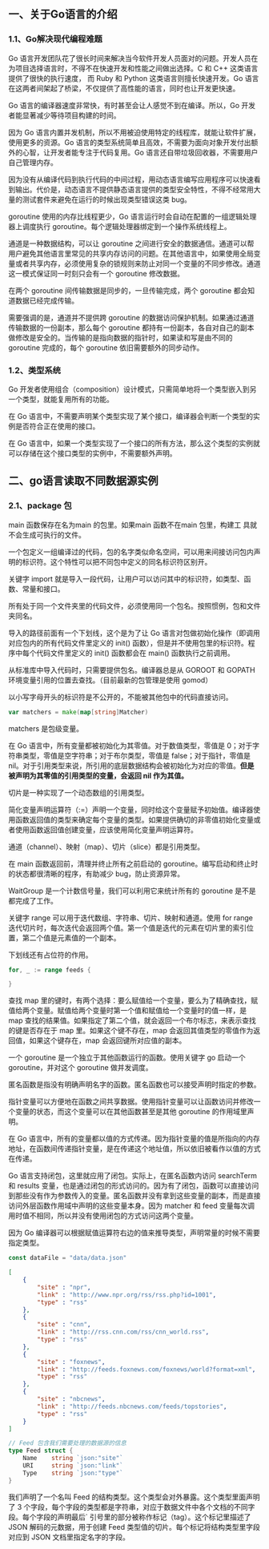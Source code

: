 ## 一、关于Go语言的介绍

### 1.1、Go解决现代编程难题

Go 语言开发团队花了很长时间来解决当今软件开发人员面对的问题。开发人员在为项目选择语言时，不得不在快速开发和性能之间做出选择。C 和 C++ 这类语言提供了很快的执行速度，
而 Ruby 和 Python 这类语言则擅长快速开发。Go 语言在这两者间架起了桥梁，不仅提供了高性能的语言，同时也让开发更快速。

Go 语言的编译器速度非常快，有时甚至会让人感觉不到在编译。所以，Go 开发者能显著减少等待项目构建的时间。

因为 Go 语言内置并发机制，所以不用被迫使用特定的线程库，就能让软件扩展，使用更多的资源。Go 语言的类型系统简单且高效，不需要为面向对象开发付出额外的心智，让开发者能专注于代码复用。Go 语言还自带垃圾回收器，不需要用户自己管理内存。

因为没有从编译代码到执行代码的中间过程，用动态语言编写应用程序可以快速看到输出。代价是，动态语言不提供静态语言提供的类型安全特性，不得不经常用大量的测试套件来避免在运行的时候出现类型错误这类 bug。

goroutine 使用的内存比线程更少，Go 语言运行时会自动在配置的一组逻辑处理器上调度执行 goroutine。每个逻辑处理器绑定到一个操作系统线程上。

通道是一种数据结构，可以让 goroutine 之间进行安全的数据通信。通道可以帮用户避免其他语言里常见的共享内存访问的问题。在其他语言中，如果使用全局变量或者共享内存，必须使用复杂的锁规则来防止对同一个变量的不同步修改。通道这一模式保证同一时刻只会有一个 goroutine 修改数据。

在两个 goroutine 间传输数据是同步的，一旦传输完成，两个 goroutine 都会知道数据已经完成传输。

需要强调的是，通道并不提供跨 goroutine 的数据访问保护机制。如果通过通道传输数据的一份副本，那么每个 goroutine 都持有一份副本，各自对自己的副本做修改是安全的。当传输的是指向数据的指针时，如果读和写是由不同的 goroutine 完成的，每个 goroutine 依旧需要额外的同步动作。


### 1.2、类型系统

Go 开发者使用组合（composition）设计模式，只需简单地将一个类型嵌入到另一个类型，就能复用所有的功能。

在 Go 语言中，不需要声明某个类型实现了某个接口，编译器会判断一个类型的实例是否符合正在使用的接口。

在 Go 语言中，如果一个类型实现了一个接口的所有方法，那么这个类型的实例就可以存储在这个接口类型的实例中，不需要额外声明。

## 二、go语言读取不同数据源实例

### 2.1、package 包

main 函数保存在名为main 的包里。如果main 函数不在main 包里，构建工
具就不会生成可执行的文件。

一个包定义一组编译过的代码，包的名字类似命名空间，可以用来间接访问包内声明的标识符。这个特性可以把不同包中定义的同名标识符区别开。

关键字 import 就是导入一段代码，让用户可以访问其中的标识符，如类型、函数、常量和接口。

所有处于同一个文件夹里的代码文件，必须使用同一个包名。按照惯例，包和文件夹同名。

导入的路径前面有一个下划线，这个是为了让 Go 语言对包做初始化操作（即调用对应包内的所有代码文件里定义的 init() 函数），但是并不使用包里的标识符。程序中每个代码文件里定义的 init() 函数都会在 main() 函数执行之前调用。

从标准库中导入代码时，只需要提供包名。编译器总是从 GOROOT 和 GOPATH 环境变量引用的位置去查找。（目前最新的包管理是使用 gomod）

以小写字母开头的标识符是不公开的，不能被其他包中的代码直接访问。

```go
var matchers = make(map[string]Matcher)
```

matchers 是包级变量。

在 Go 语言中，所有变量都被初始化为其零值。对于数值类型，零值是 0；对于字符串类型，零值是空字符串；对于布尔类型，零值是 false；对于指针，零值是 nil。对于引用类型来说，所引用的底层数据结构会被初始化为对应的零值。**但是被声明为其零值的引用类型的变量，会返回 nil 作为其值。**

切片是一种实现了一个动态数组的引用类型。

简化变量声明运算符（:=）声明一个变量，同时给这个变量赋予初始值。编译器使用函数返回值的类型来确定每个变量的类型。如果提供确切的非零值初始化变量或者使用函数返回值创建变量，应该使用简化变量声明运算符。

通道（channel）、映射（map）、切片（slice）都是引用类型。

在 main 函数返回前，清理并终止所有之前启动的 goroutine。编写启动和终止时的状态都很清晰的程序，有助减少 bug，防止资源异常。

WaitGroup 是一个计数信号量，我们可以利用它来统计所有的 goroutine 是不是都完成了工作。

关键字 range 可以用于迭代数组、字符串、切片、映射和通道。使用 for range 迭代切片时，每次迭代会返回两个值。第一个值是迭代的元素在切片里的索引位置，第二个值是元素值的一个副本。

下划线还有占位符的作用。

```go
for, _ := range feeds {

}
```

查找 map 里的键时，有两个选择：要么赋值给一个变量，要么为了精确查找，赋值给两个变量。赋值给两个变量时第一个值和赋值给一个变量时的值一样，是 map 查找的结果值。如果指定了第二个值，就会返回一个布尔标志，来表示查找的键是否存在于 map 里。如果这个键不存在，map 会返回其值类型的零值作为返回值，如果这个键存在，map 会返回键所对应值的副本。

一个 goroutine 是一个独立于其他函数运行的函数。使用关键字 go 启动一个 goroutine，并对这个 goroutine 做并发调度。

匿名函数是指没有明确声明名字的函数。匿名函数也可以接受声明时指定的参数。

指针变量可以方便地在函数之间共享数据。使用指针变量可以让函数访问并修改一个变量的状态，而这个变量可以在其他函数甚至是其他 goroutine 的作用域里声明。

在 Go 语言中，所有的变量都以值的方式传递。因为指针变量的值是所指向的内存地址，在函数间传递指针变量，是在传递这个地址值，所以依旧被看作以值的方式在传递。

Go 语言支持闭包，这里就应用了闭包。实际上，在匿名函数内访问 searchTerm 和 results 变量，也是通过闭包的形式访问的。因为有了闭包，函数可以直接访问到那些没有作为参数传入的变量。匿名函数并没有拿到这些变量的副本，而是直接访问外层函数作用域中声明的这些变量本身。因为 matcher 和 feed 变量每次调用时值不相同，所以并没有使用闭包的方式访问这两个变量。

因为 Go 编译器可以根据赋值运算符右边的值来推导类型，声明常量的时候不需要指定类型。

```go
const dataFile = "data/data.json"
```

```json
[
	{
		"site" : "npr",
		"link" : "http://www.npr.org/rss/rss.php?id=1001",
		"type" : "rss"
	},
	{
		"site" : "cnn",
		"link" : "http://rss.cnn.com/rss/cnn_world.rss",
		"type" : "rss"
	},
	{
		"site" : "foxnews",
		"link" : "http://feeds.foxnews.com/foxnews/world?format=xml",
		"type" : "rss"
	},
	{
		"site" : "nbcnews",
		"link" : "http://feeds.nbcnews.com/feeds/topstories",
		"type" : "rss"
	}
]
```

```go
// Feed 包含我们需要处理的数据源的信息
type Feed struct {
	Name 	string `json:"site"`
	URI 	string `json:"link"`
	Type 	string `json:"type"`
}
```

我们声明了一个名叫 Feed 的结构类型。这个类型会对外暴露。这个类型里面声明了 3 个字段，每个字段的类型都是字符串，对应于数据文件中各个文档的不同字段。每个字段的声明最后` 引号里的部分被称作标记（tag）。这个标记里描述了 JSON 解码的元数据，用于创建 Feed 类型值的切片。每个标记将结构类型里字段对应到 JSON 文档里指定名字的字段。
